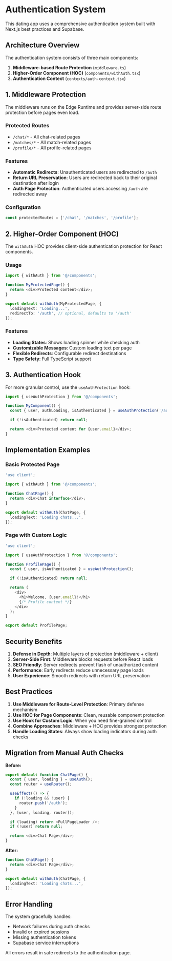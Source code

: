 # Authentication System

This dating app uses a comprehensive authentication system built with Next.js best practices and Supabase.

## Architecture Overview

The authentication system consists of three main components:

1. **Middleware-based Route Protection** (`middleware.ts`)
2. **Higher-Order Component (HOC)** (`components/withAuth.tsx`)
3. **Authentication Context** (`contexts/auth-context.tsx`)

## 1. Middleware Protection

The middleware runs on the Edge Runtime and provides server-side route protection before pages even load.

### Protected Routes

- `/chat/*` - All chat-related pages
- `/matches/*` - All match-related pages
- `/profile/*` - All profile-related pages

### Features

- **Automatic Redirects**: Unauthenticated users are redirected to `/auth`
- **Return URL Preservation**: Users are redirected back to their original destination after login
- **Auth Page Protection**: Authenticated users accessing `/auth` are redirected away

### Configuration

```typescript
const protectedRoutes = ['/chat', '/matches', '/profile'];
```

## 2. Higher-Order Component (HOC)

The `withAuth` HOC provides client-side authentication protection for React components.

### Usage

```typescript
import { withAuth } from '@/components';

function MyProtectedPage() {
  return <div>Protected content</div>;
}

export default withAuth(MyProtectedPage, {
  loadingText: 'Loading...',
  redirectTo: '/auth', // optional, defaults to '/auth'
});
```

### Features

- **Loading States**: Shows loading spinner while checking auth
- **Customizable Messages**: Custom loading text per page
- **Flexible Redirects**: Configurable redirect destinations
- **Type Safety**: Full TypeScript support

## 3. Authentication Hook

For more granular control, use the `useAuthProtection` hook:

```typescript
import { useAuthProtection } from '@/components';

function MyComponent() {
  const { user, authLoading, isAuthenticated } = useAuthProtection('/auth');

  if (!isAuthenticated) return null;

  return <div>Protected content for {user.email}</div>;
}
```

## Implementation Examples

### Basic Protected Page

```typescript
'use client';

import { withAuth } from '@/components';

function ChatPage() {
  return <div>Chat interface</div>;
}

export default withAuth(ChatPage, {
  loadingText: 'Loading chats...',
});
```

### Page with Custom Logic

```typescript
'use client';

import { useAuthProtection } from '@/components';

function ProfilePage() {
  const { user, isAuthenticated } = useAuthProtection();

  if (!isAuthenticated) return null;

  return (
    <div>
      <h1>Welcome, {user.email}!</h1>
      {/* Profile content */}
    </div>
  );
}

export default ProfilePage;
```

## Security Benefits

1. **Defense in Depth**: Multiple layers of protection (middleware + client)
2. **Server-Side First**: Middleware blocks requests before React loads
3. **SEO Friendly**: Server redirects prevent flash of unauthorized content
4. **Performance**: Early redirects reduce unnecessary page loads
5. **User Experience**: Smooth redirects with return URL preservation

## Best Practices

1. **Use Middleware for Route-Level Protection**: Primary defense mechanism
2. **Use HOC for Page Components**: Clean, reusable component protection
3. **Use Hook for Custom Logic**: When you need fine-grained control
4. **Combine Approaches**: Middleware + HOC provides strongest protection
5. **Handle Loading States**: Always show loading indicators during auth checks

## Migration from Manual Auth Checks

**Before:**

```typescript
export default function ChatPage() {
  const { user, loading } = useAuth();
  const router = useRouter();

  useEffect(() => {
    if (!loading && !user) {
      router.push('/auth');
    }
  }, [user, loading, router]);

  if (loading) return <FullPageLoader />;
  if (!user) return null;

  return <div>Chat Page</div>;
}
```

**After:**

```typescript
function ChatPage() {
  return <div>Chat Page</div>;
}

export default withAuth(ChatPage, {
  loadingText: 'Loading chats...',
});
```

## Error Handling

The system gracefully handles:

- Network failures during auth checks
- Invalid or expired sessions
- Missing authentication tokens
- Supabase service interruptions

All errors result in safe redirects to the authentication page.
